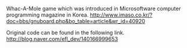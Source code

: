 Whac-A-Mole game which was introduced in Microsoftware computer programming magazine in Korea.
http://www.imaso.co.kr/?doc=bbs/gnuboard.php&bo_table=article&wr_id=40920

Original code can be found in the following link.
http://blog.naver.com/efl_dev/140166999653
